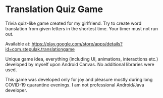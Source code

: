 # Translation Quiz Game

Trivia quiz-like game created for my girlfriend.
Try to create word translation from given letters in the shortest time.
Your timer must not run out.

Available at: https://play.google.com/store/apps/details?id=com.stepulak.translationgame

Unique game idea, everything (including UI, animations, interactions etc.) developed by myself upon Android Canvas.
No additional libraries were used.

This game was developed only for joy and pleasure mostly during long COVID-19 quarantine evenings. I am not professional Android/Java developer.
